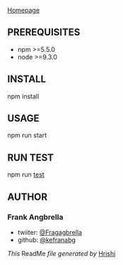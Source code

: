 [Homepage](https://www.homeoage.com)

## PREREQUISITES

* npm  >=5.5.0
* node >=9.3.0

## INSTALL

npm install

## USAGE

npm run start

## RUN TEST

npm run [test](www.run.com)

## AUTHOR

### Frank Angbrella

* twiiter: [@Fragagbrella](www.geekster.com)
* github: [@kefranabg](www.indianmap.com)


*This* ReadMe *file generated by* [Hrishi](www.rkhandbhor45@gmail.com)




